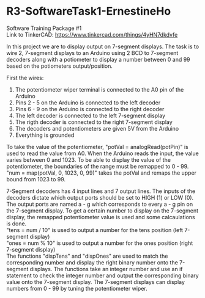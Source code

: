# R3-SoftwareTask1-ErnestineHo  
Software Training Package #1  
Link to TinkerCAD: https://www.tinkercad.com/things/4yHN7dkdvfe    

In this project we are to display output on 7-segment displays. The task is to wire 2, 7-segment displays to an Arduino using 2 BCD to 7-segment decoders along with a potiometer to display a number between 0 and 99 based on the potiometers output/position.    

First the wires:  
1) The potentiometer wiper terminal is connected to the A0 pin of the Arduino
2) Pins 2 - 5 on the Arduino is connected to the left decoder
3) Pins 6 - 9 on the Arduino is connected to the right decoder
4) The left decoder is connected to the left 7-segment display
5) The rigth decoder is connected to the right 7-segment display
6) The decoders and potentiometers are given 5V from the Arduino
7) Everything is grounded

To take the value of the potentiometer, "potVal = analogRead(potPin)" is used to read the value from A0. When the Arduino reads the input, the value varies between 0 and 1023. To be able to display the value of the potentiometer, the boundaries of the range must be remapped to 0 - 99.  
"num = map(potVal, 0, 1023, 0, 99)" takes the potVal and remaps the upper bound from 1023 to 99.    

7-Segment decoders has 4 input lines and 7 output lines. The inputs of the decoders dictate which output ports should be set to HIGH (1) or LOW (0). The output ports are named a - g which corresponds to every a - g pin on the 7-segment display. To get a certain number to display on the 7-segment display, the remapped potentiometer value is used and some calcaulations is done.   
"tens = num / 10" is used to output a number for the tens position (left 7-segment display)  
"ones = num % 10" is used to output a number for the ones position (right 7-segment display)  
The functions "dispTens" and "dispOnes" are used to match the corresponding number and display the right binary number onto the 7-segment displays. The functions take an integer number and use an if statement to check the integer number and output the corresponding binary value onto the 7-segment display. The 7-segment displays can display numbers from 0 - 99 by tuning the potentiometer wiper. 

